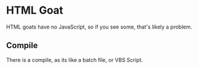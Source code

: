 # HTML Goat
HTML goats have no JavaScript, so if you see some, that's likely a problem.
## Compile
There is a compile, as its like a batch file, or VBS Script.
